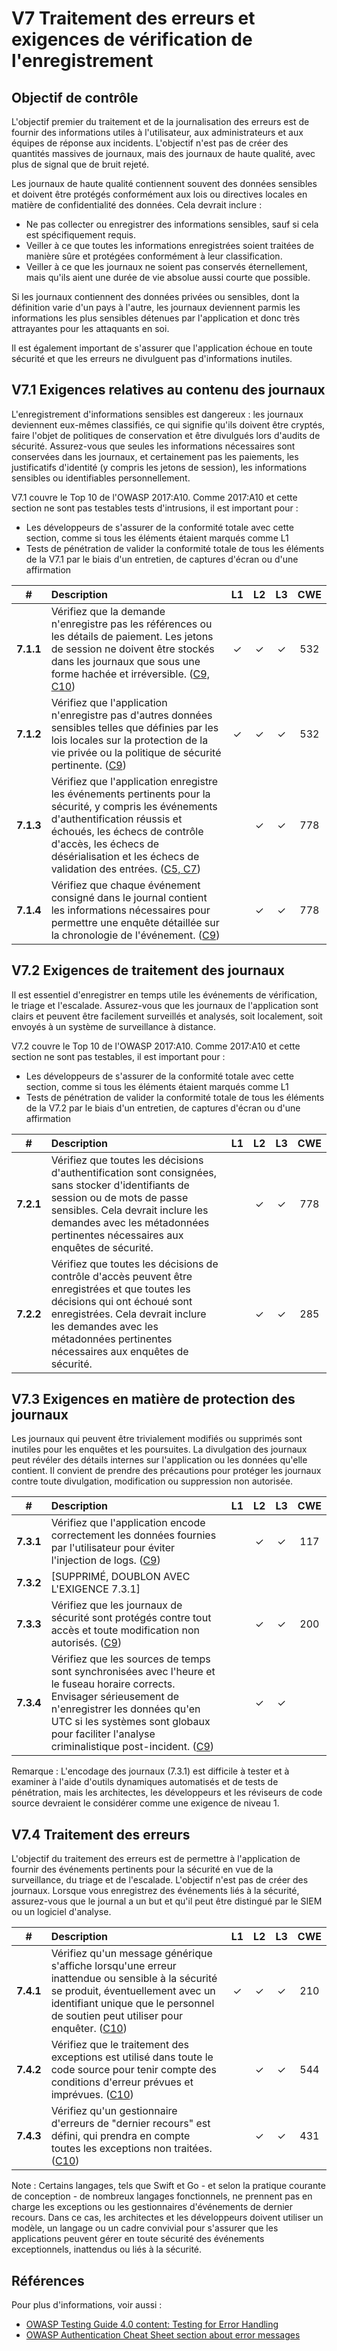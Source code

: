 # V7 Traitement des erreurs et exigences de vérification de l'enregistrement

## Objectif de contrôle

L'objectif premier du traitement et de la journalisation des erreurs est de fournir des informations utiles à l'utilisateur, aux administrateurs et aux équipes de réponse aux incidents. L'objectif n'est pas de créer des quantités massives de journaux, mais des journaux de haute qualité, avec plus de signal que de bruit rejeté.

Les journaux de haute qualité contiennent souvent des données sensibles et doivent être protégés conformément aux lois ou directives locales en matière de confidentialité des données. Cela devrait inclure :

* Ne pas collecter ou enregistrer des informations sensibles, sauf si cela est spécifiquement requis.
* Veiller à ce que toutes les informations enregistrées soient traitées de manière sûre et protégées conformément à leur classification.
* Veiller à ce que les journaux ne soient pas conservés éternellement, mais qu'ils aient une durée de vie absolue aussi courte que possible.

Si les journaux contiennent des données privées ou sensibles, dont la définition varie d'un pays à l'autre, les journaux deviennent parmis les informations les plus sensibles détenues par l'application et donc très attrayantes pour les attaquants en soi.

Il est également important de s'assurer que l'application échoue en toute sécurité et que les erreurs ne divulguent pas d'informations inutiles.

## V7.1 Exigences relatives au contenu des journaux

L'enregistrement d'informations sensibles est dangereux : les journaux deviennent eux-mêmes classifiés, ce qui signifie qu'ils doivent être cryptés, faire l'objet de politiques de conservation et être divulgués lors d'audits de sécurité. Assurez-vous que seules les informations nécessaires sont conservées dans les journaux, et certainement pas les paiements, les justificatifs d'identité (y compris les jetons de session), les informations sensibles ou identifiables personnellement.

V7.1 couvre le Top 10 de l'OWASP 2017:A10. Comme 2017:A10 et cette section ne sont pas testables tests d'intrusions, il est important pour :

* Les développeurs de s'assurer de la conformité totale avec cette section, comme si tous les éléments étaient marqués comme L1
* Tests de pénétration de valider la conformité totale de tous les éléments de la V7.1 par le biais d'un entretien, de captures d'écran ou d'une affirmation

| # | Description | L1 | L2 | L3 | CWE |
| :---: | :--- | :---: | :---:| :---: | :---: |
| **7.1.1** | Vérifiez que la demande n'enregistre pas les références ou les détails de paiement. Les jetons de session ne doivent être stockés dans les journaux que sous une forme hachée et irréversible. ([C9, C10](https://owasp.org/www-project-proactive-controls/#div-numbering)) | ✓ | ✓ | ✓ | 532 |
| **7.1.2** | Vérifiez que l'application n'enregistre pas d'autres données sensibles telles que définies par les lois locales sur la protection de la vie privée ou la politique de sécurité pertinente. ([C9](https://owasp.org/www-project-proactive-controls/#div-numbering)) | ✓ | ✓ | ✓ | 532 |
| **7.1.3** | Vérifiez que l'application enregistre les événements pertinents pour la sécurité, y compris les événements d'authentification réussis et échoués, les échecs de contrôle d'accès, les échecs de désérialisation et les échecs de validation des entrées. ([C5, C7](https://owasp.org/www-project-proactive-controls/#div-numbering)) | | ✓ | ✓ | 778 |
| **7.1.4** | Vérifiez que chaque événement consigné dans le journal contient les informations nécessaires pour permettre une enquête détaillée sur la chronologie de l'événement. ([C9](https://owasp.org/www-project-proactive-controls/#div-numbering)) | | ✓ | ✓ | 778 |

## V7.2 Exigences de traitement des journaux

Il est essentiel d'enregistrer en temps utile les événements de vérification, le triage et l'escalade. Assurez-vous que les journaux de l'application sont clairs et peuvent être facilement surveillés et analysés, soit localement, soit envoyés à un système de surveillance à distance.

V7.2 couvre le Top 10 de l'OWASP 2017:A10. Comme 2017:A10 et cette section ne sont pas testables, il est important pour :

* Les développeurs de s'assurer de la conformité totale avec cette section, comme si tous les éléments étaient marqués comme L1
* Tests de pénétration de valider la conformité totale de tous les éléments de la V7.2 par le biais d'un entretien, de captures d'écran ou d'une affirmation

| # | Description | L1 | L2 | L3 | CWE |
| :---: | :--- | :---: | :---:| :---: | :---: |
| **7.2.1** | Vérifiez que toutes les décisions d'authentification sont consignées, sans stocker d'identifiants de session ou de mots de passe sensibles. Cela devrait inclure les demandes avec les métadonnées pertinentes nécessaires aux enquêtes de sécurité.  | | ✓ | ✓ | 778 |
| **7.2.2** | Vérifiez que toutes les décisions de contrôle d'accès peuvent être enregistrées et que toutes les décisions qui ont échoué sont enregistrées. Cela devrait inclure les demandes avec les métadonnées pertinentes nécessaires aux enquêtes de sécurité. | | ✓ | ✓ | 285 |

## V7.3 Exigences en matière de protection des journaux

Les journaux qui peuvent être trivialement modifiés ou supprimés sont inutiles pour les enquêtes et les poursuites. La divulgation des journaux peut révéler des détails internes sur l'application ou les données qu'elle contient. Il convient de prendre des précautions pour protéger les journaux contre toute divulgation, modification ou suppression non autorisée.

| # | Description | L1 | L2 | L3 | CWE |
| :---: | :--- | :---: | :---:| :---: | :---: |
| **7.3.1** | Vérifiez que l'application encode correctement les données fournies par l'utilisateur pour éviter l'injection de logs. ([C9](https://owasp.org/www-project-proactive-controls/#div-numbering)) | | ✓ | ✓ | 117 |
| **7.3.2** | [SUPPRIMÉ, DOUBLON AVEC L'EXIGENCE 7.3.1] | | | | |
| **7.3.3** | Vérifiez que les journaux de sécurité sont protégés contre tout accès et toute modification non autorisés. ([C9](https://owasp.org/www-project-proactive-controls/#div-numbering)) | | ✓ | ✓ | 200 |
| **7.3.4** | Vérifiez que les sources de temps sont synchronisées avec l'heure et le fuseau horaire corrects. Envisager sérieusement de n'enregistrer les données qu'en UTC si les systèmes sont globaux pour faciliter l'analyse criminalistique post-incident. ([C9](https://owasp.org/www-project-proactive-controls/#div-numbering)) | | ✓ | ✓ | |

Remarque : L'encodage des journaux (7.3.1) est difficile à tester et à examiner à l'aide d'outils dynamiques automatisés et de tests de pénétration, mais les architectes, les développeurs et les réviseurs de code source devraient le considérer comme une exigence de niveau 1.

## V7.4 Traitement des erreurs

L'objectif du traitement des erreurs est de permettre à l'application de fournir des événements pertinents pour la sécurité en vue de la surveillance, du triage et de l'escalade. L'objectif n'est pas de créer des journaux. Lorsque vous enregistrez des événements liés à la sécurité, assurez-vous que le journal a un but et qu'il peut être distingué par le SIEM ou un logiciel d'analyse.

| # | Description | L1 | L2 | L3 | CWE |
| :---: | :--- | :---: | :---:| :---: | :---: |
| **7.4.1** | Vérifiez qu'un message générique s'affiche lorsqu'une erreur inattendue ou sensible à la sécurité se produit, éventuellement avec un identifiant unique que le personnel de soutien peut utiliser pour enquêter.  ([C10](https://owasp.org/www-project-proactive-controls/#div-numbering)) | ✓ | ✓ | ✓ | 210 |
| **7.4.2** | Vérifiez que le traitement des exceptions est utilisé dans toute le code source pour tenir compte des conditions d'erreur prévues et imprévues. ([C10](https://owasp.org/www-project-proactive-controls/#div-numbering)) | | ✓ | ✓ | 544 |
| **7.4.3** | Vérifiez qu'un gestionnaire d'erreurs de "dernier recours" est défini, qui prendra en compte toutes les exceptions non traitées. ([C10](https://owasp.org/www-project-proactive-controls/#div-numbering)) | | ✓ | ✓ | 431 |

Note : Certains langages, tels que Swift et Go - et selon la pratique courante de conception - de nombreux langages fonctionnels, ne prennent pas en charge les exceptions ou les gestionnaires d'événements de dernier recours. Dans ce cas, les architectes et les développeurs doivent utiliser un modèle, un langage ou un cadre convivial pour s'assurer que les applications peuvent gérer en toute sécurité des événements exceptionnels, inattendus ou liés à la sécurité.

## Références

Pour plus d'informations, voir aussi :

* [OWASP Testing Guide 4.0 content: Testing for Error Handling](https://owasp.org/www-project-web-security-testing-guide/v41/4-Web_Application_Security_Testing/08-Testing_for_Error_Handling/README.html)
* [OWASP Authentication Cheat Sheet section about error messages](https://cheatsheetseries.owasp.org/cheatsheets/Authentication_Cheat_Sheet.html#authentication-and-error-messages)
